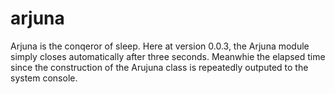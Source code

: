 # arjuna
Arjuna is the conqeror of sleep.  Here at version 0.0.3, the Arjuna module simply closes automatically after three seconds.  Meanwhie the elapsed time since the construction of the Arujuna class is repeatedly outputed to the system console.
